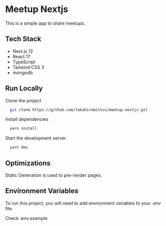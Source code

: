 # Meetup Nextjs

This is a simple app to share meetups.

## Tech Stack

- Next.js 12
- React 17
- TypeScript
- Tailwind CSS 3
- mongodb

## Run Locally

Clone the project

```bash
  git clone https://github.com/takahiromitsui/meetup-nextjs.git
```

Install dependencies

```bash
  yarn install
```

Start the development server

```bash
  yarn dev
```

## Optimizations

Static Generation is used to pre-render pages.

## Environment Variables

To run this project, you will need to add environment variables to your .env file.

Check .env.example

